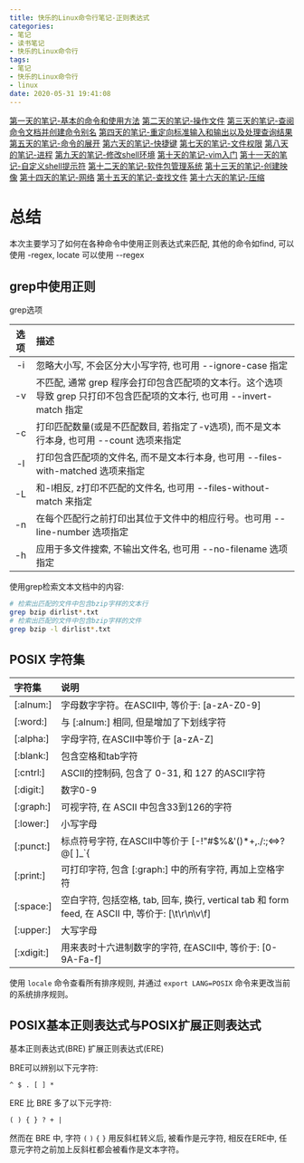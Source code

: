 ```yaml
---
title: 快乐的Linux命令行笔记-正则表达式
categories:
- 笔记
- 读书笔记
- 快乐的Linux命令行
tags:
- 笔记
- 快乐的Linux命令行
- linux
date: 2020-05-31 19:41:08
---
```


[第一天的笔记-基本的命令和使用方法](/note/read_note/The_Linux_Command_Line/The-Linux-Command-Line-read-note-1Day.html)
[第二天的笔记-操作文件](/note/read_note/The_Linux_Command_Line/The-Linux-Command-Line-read-note-2Day.html)
[第三天的笔记-查阅命令文档并创建命令别名](/note/read_note/The_Linux_Command_Line/The-Linux-Command-Line-read-note-3Day.html)
[第四天的笔记-重定向标准输入和输出以及处理查询结果](/note/read_note/The_Linux_Command_Line/The-Linux-Command-Line-read-note-4Day.html)
[第五天的笔记-命令的展开](/note/read_note/The_Linux_Command_Line/The-Linux-Command-Line-read-note-5Day.html)
[第六天的笔记-快捷键](/note/read_note/The_Linux_Command_Line/The-Linux-Command-Line-read-note-6Day.html)
[第七天的笔记-文件权限](/note/read_note/The_Linux_Command_Line/The-Linux-Command-Line-read-note-7Day.html)
[第八天的笔记-进程](/note/read_note/The_Linux_Command_Line/The-Linux-Command-Line-read-note-8Day.html)
[第九天的笔记-修改shell环境](/note/read_note/The_Linux_Command_Line/The-Linux-Command-Line-read-note-9Day.html)
[第十天的笔记-vim入门](/note/read_note/The_Linux_Command_Line/The-Linux-Command-Line-read-note-10Day.html)
[第十一天的笔记-自定义shell提示符](/note/read_note/The_Linux_Command_Line/The-Linux-Command-Line-read-note-11Day.html)
[第十二天的笔记-软件包管理系统](/note/read_note/The_Linux_Command_Line/The-Linux-Command-Line-read-note-12Day.html)
[第十三天的笔记-创建映像](/note/read_note/The_Linux_Command_Line/The-Linux-Command-Line-read-note-13Day.html)
[第十四天的笔记-网络](/note/read_note/The_Linux_Command_Line/The-Linux-Command-Line-read-note-14Day.html)
[第十五天的笔记-查找文件](/note/read_note/The_Linux_Command_Line/The-Linux-Command-Line-read-note-15Day.html)
[第十六天的笔记-压缩](/note/read_note/The_Linux_Command_Line/The-Linux-Command-Line-read-note-16Day.html)

# 总结

本次主要学习了如何在各种命令中使用正则表达式来匹配, 其他的命令如find, 可以使用 -regex, locate 可以使用 --regex
<!--more-->

## grep中使用正则

grep选项

| 选项 | 描述 |
| :---: | :-- |
| -i | 忽略大小写, 不会区分大小写字符, 也可用 --ignore-case 指定 |
| -v | 不匹配, 通常 grep 程序会打印包含匹配项的文本行。这个选项导致 grep 只打印不包含匹配项的文本行, 也可用 --invert-match 指定 |
| -c | 打印匹配数量(或是不匹配数目, 若指定了-v选项), 而不是文本行本身, 也可用 --count 选项来指定 |
| -l | 打印包含匹配项的文件名, 而不是文本行本身, 也可用 --files-with-matched 选项来指定 |
| -L | 和-l相反, z打印不匹配的文件名, 也可用 --files-without-match 来指定 |
| -n | 在每个匹配行之前打印出其位于文件中的相应行号。也可用 --line-number 选项指定 |
| -h | 应用于多文件搜索, 不输出文件名, 也可用 --no-filename 选项指定 |

使用grep检索文本文档中的内容:

```sh
# 检索出匹配的文件中包含bzip字样的文本行
grep bzip dirlist*.txt
# 检索出匹配的文件中包含bzip字样的文件
grep bzip -l dirlist*.txt
```

## POSIX 字符集

| 字符集 | 说明 |
| :---- | :---- |
| [:alnum:] | 字母数字字符。在ASCII中, 等价于: [a-zA-Z0-9] |
| [:word:] | 与 [:alnum:] 相同, 但是增加了下划线字符 |
| [:alpha:] | 字母字符, 在ASCII中等价于 [a-zA-Z] |
| [:blank:] | 包含空格和tab字符 |
| [:cntrl:] | ASCII的控制码, 包含了 0-31, 和 127 的ASCII字符 |
| [:digit:] | 数字0-9 |
| [:graph:] | 可视字符, 在 ASCII 中包含33到126的字符 |
| [:lower:] | 小写字母 |
| [:punct:] | 标点符号字符, 在ASCII中等价于 [-!"#$%&'()*+,./:;<=>?@[  \]_\`{|}~] |
| [:print:] | 可打印字符, 包含 [:graph:] 中的所有字符, 再加上空格字符 |
| [:space:] | 空白字符, 包括空格, tab, 回车, 换行, vertical tab 和 form feed, 在 ASCII 中, 等价于: [\t\r\n\v\f] |
| [:upper:] | 大写字母 |
| [:xdigit:] | 用来表时十六进制数字的字符, 在ASCII中, 等价于: [0-9A-Fa-f] |

使用 `locale` 命令查看所有排序规则, 并通过 `export LANG=POSIX` 命令来更改当前的系统排序规则。

## POSIX基本正则表达式与POSIX扩展正则表达式

基本正则表达式(BRE) 扩展正则表达式(ERE)

BRE可以辨别以下元字符:

```
^ $ . [ ] *
```

ERE 比 BRE 多了以下元字符:

```
( ) { } ? + |
```

然而在 BRE 中, 字符 `(` `)` `{` `}` 用反斜杠转义后, 被看作是元字符, 相反在ERE中, 任意元字符之前加上反斜杠都会被看作是文本字符。

